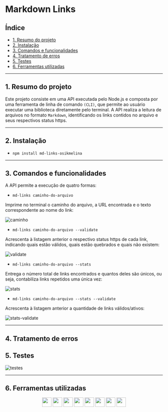 # Markdown Links

## Índice

* [1. Resumo do projeto](#1-resumo-do-projeto)
* [2. Instalação](#2-instalação)
* [3. Comandos e funcionalidades](#3-comandos-e-funcionalidades)
* [4. Tratamento de erros](#6-tratamento-de-erros)
* [5. Testes](#5-testes)
* [6. Ferramentas utilizadas](#7-ferramentas-utilizadas)

***

## 1. Resumo do projeto

Este projeto consiste em uma API executada pelo Node.js e composta por uma ferramenta de linha de comando `(CLI)`, que permite ao usuário executar uma biblioteca diretamente pelo terminal. A API realiza a leitura de arquivos no formato `Markdown`, identificando os links contidos no arquivo e seus respectivos status https.

***

## 2. Instalação

* `npm install md-links-osikmelina`

***

## 3. Comandos e funcionalidades

A API permite a execução de quatro formas:

* `md-links caminho-do-arquivo`

Imprime no terminal o caminho do arquivo, a URL encontrada e o texto correspondente ao nome do link:

![caminho](https://github.com/osikmelina/SAP009-md-links/assets/107154514/b1b613b1-e49b-4417-877b-66231640183d)

* `md-links caminho-do-arquivo --validate`

Acrescenta à listagem anterior o respectivo status https de cada link, indicando quais estão válidos, quais estão quebrados e quais não existem:

![validate](https://github.com/osikmelina/SAP009-md-links/assets/107154514/eaa3d3d9-f23d-4579-a977-8c617112d4a3)

* `md-links caminho-do-arquivo --stats`

Entrega o número total de links encontrados e quantos deles são únicos, ou seja, contabiliza links repetidos uma única vez:

![stats](https://github.com/osikmelina/SAP009-md-links/assets/107154514/94426d9a-aae3-4c6c-b8fb-e6643c8be6a0)

* `md-links caminho-do-arquivo --stats --validate`

Acrescenta à listagem anterior a quantidade de links válidos/ativos:

![stats-validate](https://github.com/osikmelina/SAP009-md-links/assets/107154514/01b1813d-fb19-4980-be3f-283f2b902c5a)

***

## 4. Tratamento de erros



## 5. Testes

![testes](https://github.com/osikmelina/SAP009-md-links/assets/107154514/7980a442-4cd2-46c9-bd61-cfec03f523cf)

***

## 6. Ferramentas utilizadas

<div align="center">
<img src="https://cdn.jsdelivr.net/gh/devicons/devicon/icons/javascript/javascript-original.svg" height="30px";/>
<img src="https://cdn.jsdelivr.net/gh/devicons/devicon/icons/html5/html5-original.svg" height="30px";/>
<img src="https://cdn.jsdelivr.net/gh/devicons/devicon/icons/css3/css3-original.svg" height="30px";/>
<img src="https://cdn.jsdelivr.net/gh/devicons/devicon/icons/git/git-original.svg" height="30px";/>
<img src="https://cdn.jsdelivr.net/gh/devicons/devicon/icons/github/github-original.svg" 
<img src="https://cdn.jsdelivr.net/gh/devicons/devicon/icons/nodejs/nodejs-original.svg" height="30px";/>
<img src="https://cdn.jsdelivr.net/gh/devicons/devicon/icons/firebase/firebase-plain.svg" height="30px";/>
<img src="https://cdn.jsdelivr.net/gh/devicons/devicon/icons/figma/figma-original.svg" height="30px";/>
<img src="https://cdn.jsdelivr.net/gh/devicons/devicon/icons/trello/trello-plain.svg" height="30px";/>
</div>  
